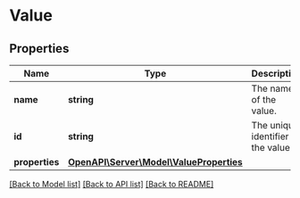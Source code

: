 # Value

## Properties
Name | Type | Description | Notes
------------ | ------------- | ------------- | -------------
**name** | **string** | The name of the value. | [optional] 
**id** | **string** | The unique identifier of the value. | [optional] 
**properties** | [**OpenAPI\Server\Model\ValueProperties**](ValueProperties.md) |  | [optional] 

[[Back to Model list]](../README.md#documentation-for-models) [[Back to API list]](../README.md#documentation-for-api-endpoints) [[Back to README]](../README.md)


